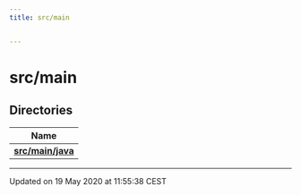 ```yaml
---
title: src/main


---
```


# src/main





## Directories

| Name           |
| -------------- |
| **[src/main/java](Files/dir_fd3f6763802dee1ad875f6c80eac0bda.md#dir-src/main/java)**  |


















-------------------------------

Updated on 19 May 2020 at 11:55:38 CEST
